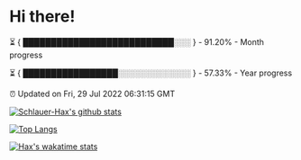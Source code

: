 # Hi there!

⏳ { ███████████████████████████░░░ } - 91.20% - Month progress

⏳ { █████████████████░░░░░░░░░░░░░ } - 57.33% - Year progress

⏰ Updated on Fri, 29 Jul 2022 06:31:15 GMT


[![Schlauer-Hax's github stats](https://github-readme-stats.vercel.app/api?username=Schlauer-Hax&show_icons=true&theme=dark&count_private=true)](https://github.com/Schlauer-Hax)


[![Top Langs](https://github-readme-stats.vercel.app/api/top-langs/?username=Schlauer-Hax&layout=compact&theme=dark)](https://github.com/Schlauer-Hax?tab=repositories)


[![Hax's wakatime stats](https://github-readme-stats.vercel.app/api/wakatime?username=Hax&theme=dark)](https://wakatime.com/@Hax)

